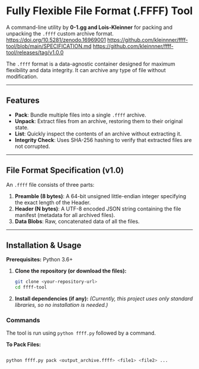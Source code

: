 # Fully Flexible File Format (.FFFF) Tool

A command-line utility by **0-1.gg and Lois-Kleinner** for packing and unpacking the `.ffff` custom archive format.
https://doi.org/10.5281/zenodo.16969001
https://github.com/kleinnner/ffff-tool/blob/main/SPECIFICATION.md
https://github.com/kleinnner/ffff-tool/releases/tag/v1.0.0

The `.ffff` format is a data-agnostic container designed for maximum flexibility and data integrity. It can archive any type of file without modification.

---

## Features

* **Pack**: Bundle multiple files into a single `.ffff` archive.
* **Unpack**: Extract files from an archive, restoring them to their original state.
* **List**: Quickly inspect the contents of an archive without extracting it.
* **Integrity Check**: Uses SHA-256 hashing to verify that extracted files are not corrupted.

---

## File Format Specification (v1.0)

An `.ffff` file consists of three parts:

1.  **Preamble (8 bytes)**: A 64-bit unsigned little-endian integer specifying the exact length of the Header.
2.  **Header (N bytes)**: A UTF-8 encoded JSON string containing the file manifest (metadata for all archived files).
3.  **Data Blobs**: Raw, concatenated data of all the files.

---

## Installation & Usage

**Prerequisites:** Python 3.6+

1.  **Clone the repository (or download the files):**
    ```bash
    git clone <your-repository-url>
    cd ffff-tool
    ```

2.  **Install dependencies (if any):**
    *(Currently, this project uses only standard libraries, so no installation is needed.)*

### Commands

The tool is run using `python ffff.py` followed by a command.

**To Pack Files:**
```bash

python ffff.py pack <output_archive.ffff> <file1> <file2> ...
